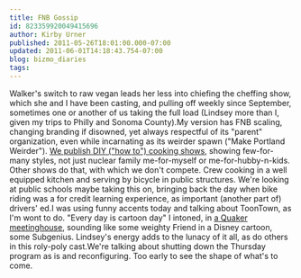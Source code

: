 ```yaml
---
title: FNB Gossip
id: 823359920049415696
author: Kirby Urner
published: 2011-05-26T18:01:00.000-07:00
updated: 2011-06-01T14:18:43.754-07:00
blog: bizmo_diaries
tags: 
---
```


Walker's switch to raw vegan leads her less into chiefing the cheffing show, which she and I have been casting, and pulling off weekly since September, sometimes one or another of us taking the full load (Lindsey more than I, given my trips to Philly and Sonoma County).My version has FNB scaling, changing branding if disowned, yet always respectful of its "parent" organization, even while incarnating as its weirder spawn ("Make Portland Weirder").  [We publish DIY ("how to") cooking shows](http://controlroom.blogspot.com/2010/11/made-for-tv.html), showing few-for-many styles, not just nuclear family me-for-myself or me-for-hubby-n-kids.  Other shows do that, with which we don't compete.  Crew cooking in a well equipped kitchen and serving by bicycle in public structures.  We're looking at public schools maybe taking this on, bringing back the day when bike riding was a for credit learning experience, as important (another part of) drivers' ed.I was using funny accents today and talking about ToonTown, as I'm wont to do.  "Every day is cartoon day" I intoned, in [a Quaker meetinghouse](http://worldgame.blogspot.com/2006/09/more-about-quakers.html), sounding like some weighty Friend in a Disney cartoon, some Subgenius.  Lindsey's energy adds to the lunacy of it all, as do others in this roly-poly cast.We're talking about shutting down the Thursday program as is and reconfiguring.  Too early to see the shape of what's to come.
